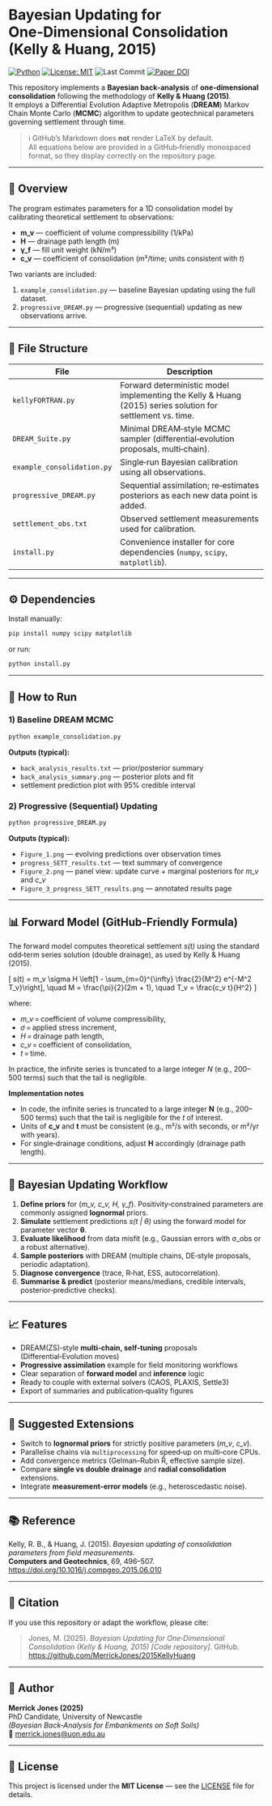 <script src="https://cdn.jsdelivr.net/npm/mathjax@3/es5/tex-mml-chtml.js"></script>

# Bayesian Updating for One‑Dimensional Consolidation (Kelly & Huang, 2015)

[![Python](https://img.shields.io/badge/Python-3.11%2B-blue.svg)](https://www.python.org/)
[![License: MIT](https://img.shields.io/badge/License-MIT-green.svg)](LICENSE)
![Last Commit](https://img.shields.io/github/last-commit/MerrickJones/2015KellyHuang)
[![Paper DOI](https://img.shields.io/badge/DOI-10.1016%2Fj.compgeo.2015.06.010-blue.svg)](https://doi.org/10.1016/j.compgeo.2015.06.010)

This repository implements a **Bayesian back‑analysis** of **one‑dimensional consolidation** following the methodology of **Kelly & Huang (2015)**.  
It employs a Differential Evolution Adaptive Metropolis (**DREAM**) Markov Chain Monte Carlo (**MCMC**) algorithm to update geotechnical parameters governing settlement through time.

> ℹ️ GitHub’s Markdown does **not** render LaTeX by default.  
> All equations below are provided in a GitHub‑friendly monospaced format, so they display correctly on the repository page.

---

## 🧩 Overview

The program estimates parameters for a 1D consolidation model by calibrating theoretical settlement to observations:

- **m_v** — coefficient of volume compressibility (1/kPa)  
- **H** — drainage path length (m)  
- **γ_f** — fill unit weight (kN/m³)  
- **c_v** — coefficient of consolidation (m²/time; units consistent with *t*)

Two variants are included:
1. `example_consolidation.py` — baseline Bayesian updating using the full dataset.  
2. `progressive_DREAM.py` — progressive (sequential) updating as new observations arrive.

---

## 📁 File Structure

| File | Description |
|------|-------------|
| `kellyFORTRAN.py` | Forward deterministic model implementing the Kelly & Huang (2015) series solution for settlement vs. time. |
| `DREAM_Suite.py` | Minimal DREAM‑style MCMC sampler (differential‑evolution proposals, multi‑chain). |
| `example_consolidation.py` | Single‑run Bayesian calibration using all observations. |
| `progressive_DREAM.py` | Sequential assimilation; re‑estimates posteriors as each new data point is added. |
| `settlement_obs.txt` | Observed settlement measurements used for calibration. |
| `install.py` | Convenience installer for core dependencies (`numpy`, `scipy`, `matplotlib`). |

---

## ⚙️ Dependencies

Install manually:
```bash
pip install numpy scipy matplotlib
```
or run:
```bash
python install.py
```

---

## 🚀 How to Run

### 1) Baseline DREAM MCMC
```bash
python example_consolidation.py
```
**Outputs (typical):**
- `back_analysis_results.txt` — prior/posterior summary
- `back_analysis_summary.png` — posterior plots and fit
- settlement prediction plot with 95% credible interval

### 2) Progressive (Sequential) Updating
```bash
python progressive_DREAM.py
```
**Outputs (typical):**
- `Figure_1.png` — evolving predictions over observation times
- `progress_SETT_results.txt` — text summary of convergence
- `Figure_2.png` — panel view: update curve + marginal posteriors for *m_v* and *c_v*
- `Figure_3_progress_SETT_results.png` — annotated results page

---

## 📊 Forward Model (GitHub‑Friendly Formula)

The forward model computes theoretical settlement *s(t)* using the standard odd‑term series solution (double drainage), as used by Kelly & Huang (2015).

\[
s(t) = m_v \sigma H \left[1 - \sum_{m=0}^{\infty} \frac{2}{M^2} e^{-M^2 T_v}\right],
\quad M = \frac{\pi}{2}(2m + 1), \quad T_v = \frac{c_v t}{H^2}
\]

where:  
- *m_v* = coefficient of volume compressibility,  
- *σ* = applied stress increment,  
- *H* = drainage path length,  
- *c_v* = coefficient of consolidation,  
- *t* = time.  

In practice, the infinite series is truncated to a large integer *N* (e.g., 200–500 terms) such that the tail is negligible.

**Implementation notes**
- In code, the infinite series is truncated to a large integer **N** (e.g., 200–500 terms) such that the tail is negligible for the *t* of interest.  
- Units of **c_v** and **t** must be consistent (e.g., m²/s with seconds, or m²/yr with years).  
- For single‑drainage conditions, adjust **H** accordingly (drainage path length).

---

## 🔄 Bayesian Updating Workflow

1. **Define priors** for (*m_v, c_v, H, γ_f*). Positivity‑constrained parameters are commonly assigned **lognormal** priors.  
2. **Simulate** settlement predictions *s(t | θ)* using the forward model for parameter vector **θ**.  
3. **Evaluate likelihood** from data misfit (e.g., Gaussian errors with σ_obs or a robust alternative).  
4. **Sample posteriors** with DREAM (multiple chains, DE‑style proposals, periodic adaptation).  
5. **Diagnose convergence** (trace, R‑hat, ESS, autocorrelation).  
6. **Summarise & predict** (posterior means/medians, credible intervals, posterior‑predictive checks).

---

## 📈 Features

- DREAM(ZS)‑style **multi‑chain, self‑tuning** proposals (Differential‑Evolution moves)
- **Progressive assimilation** example for field monitoring workflows
- Clear separation of **forward model** and **inference** logic
- Ready to couple with external solvers (CAOS, PLAXIS, Settle3)
- Export of summaries and publication‑quality figures

---

## 🧠 Suggested Extensions

- Switch to **lognormal priors** for strictly positive parameters (*m_v*, *c_v*).  
- Parallelise chains via `multiprocessing` for speed‑up on multi‑core CPUs.  
- Add convergence metrics (Gelman–Rubin R̂, effective sample size).  
- Compare **single vs double drainage** and **radial consolidation** extensions.  
- Integrate **measurement‑error models** (e.g., heteroscedastic noise).

---

## 📚 Reference

Kelly, R. B., & Huang, J. (2015). *Bayesian updating of consolidation parameters from field measurements.*  
**Computers and Geotechnics**, 69, 496–507.  
https://doi.org/10.1016/j.compgeo.2015.06.010

---

## 🧾 Citation

If you use this repository or adapt the workflow, please cite:
> Jones, M. (2025). *Bayesian Updating for One‑Dimensional Consolidation (Kelly & Huang, 2015) [Code repository].* GitHub.  
> https://github.com/MerrickJones/2015KellyHuang

---

## 👤 Author

**Merrick Jones (2025)**  
PhD Candidate, University of Newcastle  
*(Bayesian Back‑Analysis for Embankments on Soft Soils)*  
📧 merrick.jones@uon.edu.au

---

## 🪪 License

This project is licensed under the **MIT License** — see the [LICENSE](LICENSE) file for details.
